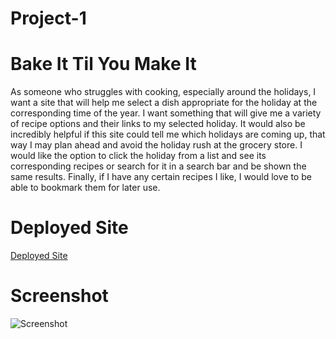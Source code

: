 # Project-1
# Bake It Til You Make It
As someone who struggles with cooking, especially around the holidays, I want a site that will help me select a dish appropriate for the holiday at the corresponding time of the year. I want something that will give me a variety of recipe options and their links to my selected holiday. It would also be incredibly helpful if this site could tell me which holidays are coming up, that way I may plan ahead and avoid the holiday rush at the grocery store. I would like the option to click the holiday from a list and see its corresponding recipes or search for it in a search bar and be shown the same results. Finally, if I have any certain recipes I like, I would love to be able to bookmark them for later use.
# Deployed Site
[Deployed Site](https://julesscheil.github.io/Project-1/)
# Screenshot
![Screenshot]()